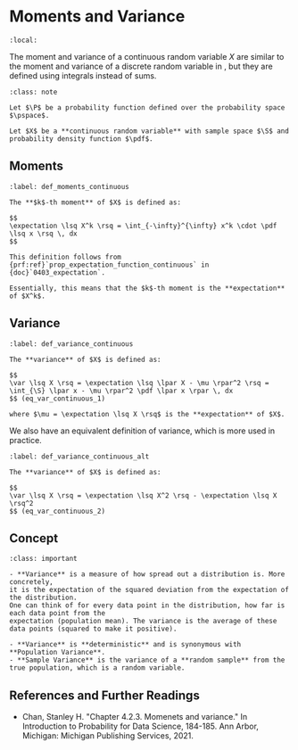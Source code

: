 # Moments and Variance

```{contents}
:local:
```

The moment and variance of a continuous random variable $X$ are similar to the
moment and variance of a discrete random variable in
[](../03_discrete_random_variables/0306_moments_and_variance.md), but they are
defined using integrals instead of sums.

```{admonition} Notation
:class: note

Let $\P$ be a probability function defined over the probability space $\pspace$.

Let $X$ be a **continuous random variable** with sample space $\S$ and probability density function $\pdf$.
```

## Moments

```{prf:definition} Moments
:label: def_moments_continuous

The **$k$-th moment** of $X$ is defined as:

$$
\expectation \lsq X^k \rsq = \int_{-\infty}^{\infty} x^k \cdot \pdf \lsq x \rsq \, dx
$$

This definition follows from {prf:ref}`prop_expectation_function_continuous` in {doc}`0403_expectation`.

Essentially, this means that the $k$-th moment is the **expectation** of $X^k$.
```

## Variance

```{prf:definition} Variance
:label: def_variance_continuous

The **variance** of $X$ is defined as:

$$
\var \lsq X \rsq = \expectation \lsq \lpar X - \mu \rpar^2 \rsq = \int_{\S} \lpar x - \mu \rpar^2 \pdf \lpar x \rpar \, dx
$$ (eq_var_continuous_1)

where $\mu = \expectation \lsq X \rsq$ is the **expectation** of $X$.
```

We also have an equivalent definition of variance, which is more used in
practice.

```{prf:definition} Variance (Alternative)
:label: def_variance_continuous_alt

The **variance** of $X$ is defined as:

$$
\var \lsq X \rsq = \expectation \lsq X^2 \rsq - \expectation \lsq X \rsq^2
$$ (eq_var_continuous_2)
```

## Concept

```{admonition} Concept
:class: important

- **Variance** is a measure of how spread out a distribution is. More concretely,
it is the expectation of the squared deviation from the expectation of the distribution.
One can think of for every data point in the distribution, how far is each data point from the
expectation (population mean). The variance is the average of these data points (squared to make it positive).

- **Variance** is **deterministic** and is synonymous with **Population Variance**.
- **Sample Variance** is the variance of a **random sample** from the true population, which is a random variable.
```

## References and Further Readings

-   Chan, Stanley H. "Chapter 4.2.3. Momenets and variance." In Introduction to
    Probability for Data Science, 184-185. Ann Arbor, Michigan: Michigan
    Publishing Services, 2021.
